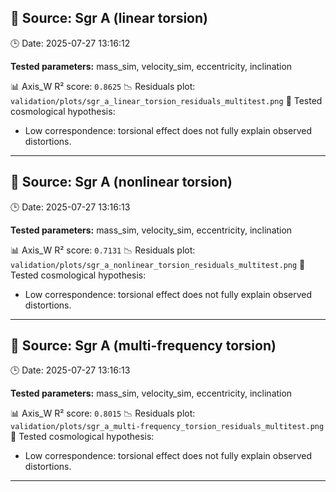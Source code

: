 ## 🔭 Source: Sgr A (linear torsion)
🕒 Date: 2025-07-27 13:16:12

**Tested parameters:** mass_sim, velocity_sim, eccentricity, inclination

📊 Axis_W R² score: `0.8625`
📉 Residuals plot: `validation/plots/sgr_a_linear_torsion_residuals_multitest.png`
🧠 Tested cosmological hypothesis:
- Low correspondence: torsional effect does not fully explain observed distortions.

---

## 🔭 Source: Sgr A (nonlinear torsion)
🕒 Date: 2025-07-27 13:16:13

**Tested parameters:** mass_sim, velocity_sim, eccentricity, inclination

📊 Axis_W R² score: `0.7131`
📉 Residuals plot: `validation/plots/sgr_a_nonlinear_torsion_residuals_multitest.png`
🧠 Tested cosmological hypothesis:
- Low correspondence: torsional effect does not fully explain observed distortions.

---

## 🔭 Source: Sgr A (multi-frequency torsion)
🕒 Date: 2025-07-27 13:16:13

**Tested parameters:** mass_sim, velocity_sim, eccentricity, inclination

📊 Axis_W R² score: `0.8015`
📉 Residuals plot: `validation/plots/sgr_a_multi-frequency_torsion_residuals_multitest.png`
🧠 Tested cosmological hypothesis:
- Low correspondence: torsional effect does not fully explain observed distortions.

---

